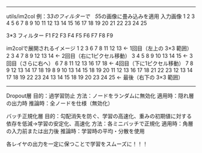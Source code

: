 --------------------------------------------------------------
utils/im2col
例：3*3のフィルターで　5*5の画像に畳み込みを適用
入力画像
 1   2   3   4   5
 6   7   8   9  10
11  12  13  14  15
16  17  18  19  20
21  22  23  24  25

3*3 フィルター
F1  F2  F3
F4  F5  F6
F7  F8  F9

im2colで展開されるイメージ
 1   2   3   6   7   8  11  12  13  ← 1回目（左上の 3×3 範囲）
 2   3   4   7   8   9  12  13  14  ← 2回目（右に1ピクセル移動）
 3   4   5   8   9  10  13  14  15  ← 3回目（さらに右へ）
 6   7   8  11  12  13  16  17  18  ← 4回目（下に1ピクセル移動）
 7   8   9  12  13  14  17  18  19
 8   9  10  13  14  15  18  19  20
11  12  13  16  17  18  21  22  23
12  13  14  17  18  19  22  23  24
13  14  15  18  19  20  23  24  25  ← 最後（右下の 3×3 範囲）

----------------------------------------------------------------

Dropout層
目的：過学習防止
方法：ノードをランダムに無効化
適用時：隠れ層の出力時
推論時：全ノードを仕様（無効化）

バッチ正規化層
目的：勾配消失を防ぐ、学習の高速化、重みの初期値に対する依存を低減→学習の安定化、高速化
方法：各ミニバッチで正規化
適用時：角層の入力前または出力後
推論時：学習時の平均・分散を使用

各レイヤの出力を一定に保つことで学習をスムーズに！！！